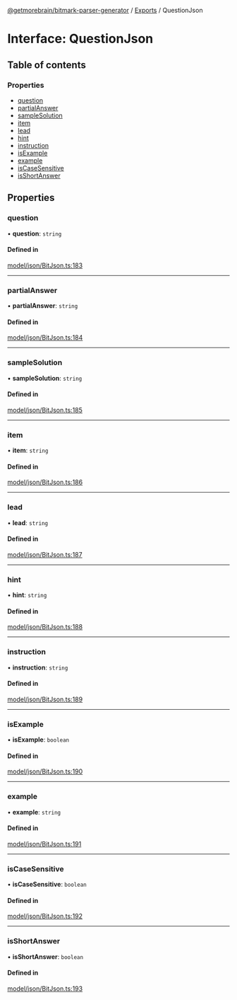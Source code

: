 [@getmorebrain/bitmark-parser-generator](../API.md) / [Exports](../modules.md) / QuestionJson

# Interface: QuestionJson

## Table of contents

### Properties

- [question](QuestionJson.md#question)
- [partialAnswer](QuestionJson.md#partialAnswer)
- [sampleSolution](QuestionJson.md#sampleSolution)
- [item](QuestionJson.md#item)
- [lead](QuestionJson.md#lead)
- [hint](QuestionJson.md#hint)
- [instruction](QuestionJson.md#instruction)
- [isExample](QuestionJson.md#isExample)
- [example](QuestionJson.md#example)
- [isCaseSensitive](QuestionJson.md#isCaseSensitive)
- [isShortAnswer](QuestionJson.md#isShortAnswer)

## Properties

### question

• **question**: `string`

#### Defined in

[model/json/BitJson.ts:183](https://github.com/getMoreBrain/bitmark-parser-generator/blob/9ddf9e2/src/model/json/BitJson.ts#L183)

___

### partialAnswer

• **partialAnswer**: `string`

#### Defined in

[model/json/BitJson.ts:184](https://github.com/getMoreBrain/bitmark-parser-generator/blob/9ddf9e2/src/model/json/BitJson.ts#L184)

___

### sampleSolution

• **sampleSolution**: `string`

#### Defined in

[model/json/BitJson.ts:185](https://github.com/getMoreBrain/bitmark-parser-generator/blob/9ddf9e2/src/model/json/BitJson.ts#L185)

___

### item

• **item**: `string`

#### Defined in

[model/json/BitJson.ts:186](https://github.com/getMoreBrain/bitmark-parser-generator/blob/9ddf9e2/src/model/json/BitJson.ts#L186)

___

### lead

• **lead**: `string`

#### Defined in

[model/json/BitJson.ts:187](https://github.com/getMoreBrain/bitmark-parser-generator/blob/9ddf9e2/src/model/json/BitJson.ts#L187)

___

### hint

• **hint**: `string`

#### Defined in

[model/json/BitJson.ts:188](https://github.com/getMoreBrain/bitmark-parser-generator/blob/9ddf9e2/src/model/json/BitJson.ts#L188)

___

### instruction

• **instruction**: `string`

#### Defined in

[model/json/BitJson.ts:189](https://github.com/getMoreBrain/bitmark-parser-generator/blob/9ddf9e2/src/model/json/BitJson.ts#L189)

___

### isExample

• **isExample**: `boolean`

#### Defined in

[model/json/BitJson.ts:190](https://github.com/getMoreBrain/bitmark-parser-generator/blob/9ddf9e2/src/model/json/BitJson.ts#L190)

___

### example

• **example**: `string`

#### Defined in

[model/json/BitJson.ts:191](https://github.com/getMoreBrain/bitmark-parser-generator/blob/9ddf9e2/src/model/json/BitJson.ts#L191)

___

### isCaseSensitive

• **isCaseSensitive**: `boolean`

#### Defined in

[model/json/BitJson.ts:192](https://github.com/getMoreBrain/bitmark-parser-generator/blob/9ddf9e2/src/model/json/BitJson.ts#L192)

___

### isShortAnswer

• **isShortAnswer**: `boolean`

#### Defined in

[model/json/BitJson.ts:193](https://github.com/getMoreBrain/bitmark-parser-generator/blob/9ddf9e2/src/model/json/BitJson.ts#L193)
